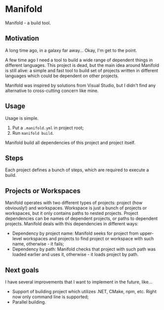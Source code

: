 # Manifold

Manifold - a build tool.

## Motivation

A long time ago, in a galaxy far away... Okay, I'm get to the point.

A few time ago I need a tool to build a wide range of dependent things in different languages. This project is dead, but
the main idea around Manifold is still alive: a simple and fast tool to build set of projects written in different
languages which could be dependent on other projects.

Manifold was inspired by solutions from Visual Studio, but I didn't find any alternative to cross-cutting concern like
mine.

## Usage

Usage is simple.

1. Put a `.manifold.yml` in project root;
2. Run `manifold build`.

Manifold build all dependencies of this project and project itself.

## Steps

Each project defines a bunch of steps, which are required to execute a build.

## Projects or Workspaces

Manifold operates with two different types of projects: project (how obviously!) and workspaces. Workspace is just a
bunch of projects or workspaces, but it only contains paths to nested projects. Project dependencies can be names of
dependent projects, or paths to dependent projects. Manifold deals with this dependencies in different ways:

- Dependency by project name: Manifold seeks for project from upper-level workspaces and projects to find project or
  workspace with such name, otherwise - it fails;
- Dependency by path: Manifold checks that project with such path was loaded earlier and uses it, otherwise - it loads
  project by path.

## Next goals

I have several improvements that I want to implement in the future, like...

- Support of building project which utilizes .NET, CMake, npm, etc. Right now only command line is supported;
- Parallel building.